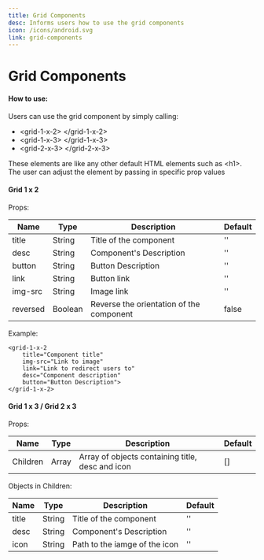 ```yaml
---
title: Grid Components
desc: Informs users how to use the grid components
icon: /icons/android.svg
link: grid-components
---
```


# Grid Components

#### How to use:

Users can use the grid component by simply calling:

- <grid-1-x-2\> </grid-1-x-2\>
- <grid-1-x-3\> </grid-1-x-3\>
- <grid-2-x-3\> </grid-2-x-3\>

These elements are like any other default HTML elements such as <h1\>. The user
can adjust the element by passing in specific prop values

#### Grid 1 x 2

Props:

| Name     | Type    | Description                              | Default |
| -------- | ------- | ---------------------------------------- | ------- |
| title    | String  | Title of the component                   | ''      |
| desc     | String  | Component's Description                  | ''      |
| button   | String  | Button Description                       | ''      |
| link     | String  | Button link                              | ''      |
| img-src  | String  | Image link                               | ''      |
| reversed | Boolean | Reverse the orientation of the component | false   |

Example:

```
<grid-1-x-2
    title="Component title"
    img-src="Link to image"
    link="Link to redirect users to"
    desc="Component description"
    button="Button Description">
</grid-1-x-2>
```

<grid-1-x-2 
    title="Component title"
    img-src="https://i.imgur.com/pX2adkj.png"
    link="https://cssc.utm.utoronto.ca/"
    desc="Component description"
    button="Button Description"> </grid-1-x-2>

#### Grid 1 x 3 / Grid 2 x 3

Props:

| Name     | Type  | Description                                      | Default |
| -------- | ----- | ------------------------------------------------ | ------- |
| Children | Array | Array of objects containing title, desc and icon | []      |

Objects in Children:

| Name  | Type   | Description                   | Default |
| ----- | ------ | ----------------------------- | ------- |
| title | String | Title of the component        | ''      |
| desc  | String | Component's Description       | ''      |
| icon  | String | Path to the iamge of the icon | ''      |
